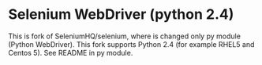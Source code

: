 # Selenium WebDriver (python 2.4)

This is fork of SeleniumHQ/selenium, where is changed only py module (Python WebDriver). This fork  supports Python 2.4 (for example RHEL5 and Centos 5). See README in py module.
